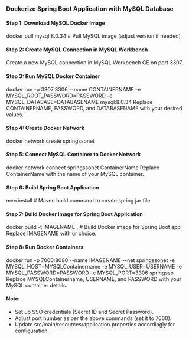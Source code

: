 ### Dockerize Spring Boot Application with MySQL Database

#### Step 1: Download MySQL Docker Image
docker pull mysql:8.0.34 # Pull MySQL image (adjust version if needed)

#### Step 2: Create MySQL Connection in MySQL Workbench
Create a new MySQL connection in MySQL Workbench CE on port 3307.

#### Step 3: Run MySQL Docker Container
docker run -p 3307:3306 --name CONTAINERNAME -e MYSQL_ROOT_PASSWORD=PASSWORD -e MYSQL_DATABASE=DATABASENAME mysql:8.0.34
Replace CONTAINERNAME, PASSWORD, and DATABASENAME with your desired values.

#### Step 4: Create Docker Network
docker network create springssonet

#### Step 5: Connect MySQL Container to Docker Network
docker network connect springssonet ContainerName
Replace ContainerName with the name of your MySQL container.

#### Step 6: Build Spring Boot Application
mvn install # Maven build command to create spring.jar file

#### Step 7: Build Docker Image for Spring Boot Application
docker build -t IMAGENAME . # Build Docker image for Spring Boot app
Replace IMAGENAME with ur choice.

#### Step 8: Run Docker Containers
docker run -p 7000:8080 --name IMAGENAME --net springssonet -e MYSQL_HOST=MYSQLContainername -e MYSQL_USER=USERNAME -e MYSQL_PASSWORD=PASSWORD -e MYSQL_PORT=3306 springsso
Replace MYSQLContainername, USERNAME, and PASSWORD with your MySQL container details.

#### Note:
- Set up SSO credentials (Secret ID and Secret Password).
- Adjust port number as per the above commands (set it to 7000).
- Update src/main/resources/application.properties accordingly for configuration.
